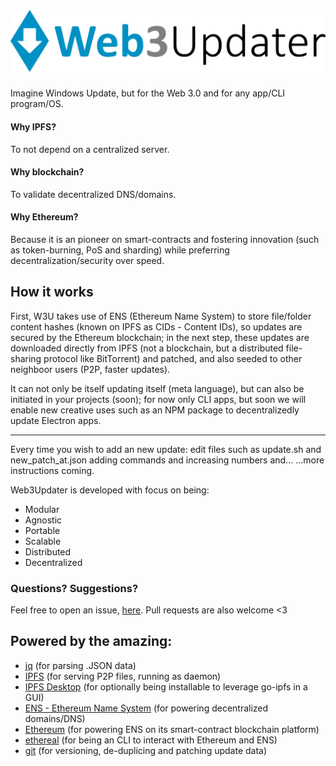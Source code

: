 # <img src="logotype.svg" title="Web3Updater" alt="Web3Updater">

Imagine Windows Update, but for the Web 3.0 and for any app/CLI program/OS.

#### Why IPFS?
To not depend on a centralized server.
#### Why blockchain?
To validate decentralized DNS/domains.
#### Why Ethereum?
Because it is an pioneer on smart-contracts and fostering innovation (such as token-burning, PoS and sharding) while preferring decentralization/security over speed.

## How it works

First, W3U takes use of ENS (Ethereum Name System) to store file/folder content hashes (known on IPFS as CIDs - Content IDs), so updates are secured by the Ethereum blockchain; in the next step, these updates are downloaded directly from IPFS (not a blockchain, but a distributed file-sharing protocol like BitTorrent) and patched, and also seeded to other neighboor users (P2P, faster updates).

It can not only be itself updating itself (meta language), but can also be initiated in your projects (soon); for now only CLI apps, but soon we will enable new creative uses such as an NPM package to decentralizedly update Electron apps.

----

Every time you wish to add an new update: edit files such as update.sh and new_patch_at.json adding commands and increasing numbers and... ...more instructions coming.

Web3Updater is developed with focus on being:
- Modular
- Agnostic
- Portable
- Scalable
- Distributed
- Decentralized

### Questions? Suggestions?

Feel free to open an issue, [here](https://github.com/DaniellMesquita/Web3Updater/issues). Pull requests are also welcome <3

## Powered by the amazing:
* [jq](https://github.com/stedolan/jq) (for parsing .JSON data)
* [IPFS](https://github.com/ipfs/go-ipfs) (for serving P2P files, running as daemon)
* [IPFS Desktop](https://github.com/ipfs/ipfs-desktop) (for optionally being installable to leverage go-ipfs in a GUI)
* [ENS - Ethereum Name System](https://github.com/ensdomains/ens) (for powering decentralized domains/DNS)
* [Ethereum](https://github.com/ethereum) (for powering ENS on its smart-contract blockchain platform)
* [ethereal](https://github.com/wealdtech/ethereal) (for being an CLI to interact with Ethereum and ENS)
* [git](https://github.com/git/git) (for versioning, de-duplicing and patching update data)

